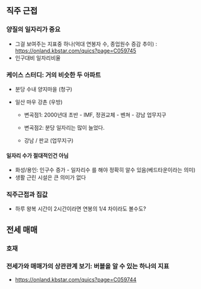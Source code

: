 ## 직주 근접
### 양질의 일자리가 중요
* 그걸 보여주는 지표중 하나(억대 연봉자 수, 종업원수 증감 추이) : https://onland.kbstar.com/quics?page=C059745
* 인구대비 일자리비율

### 케이스 스터디: 거의 비슷한 두 아파트 
* 분당 수내 양지마을 (청구)
* 일산 마우 강촌 (우방)

  * 변곡점1: 2000년대 초반 - IMF, 정권교체 - 벤쳐 - 강남 업무지구
  * 변곡점2: 분당 일자리는 많이 늘었다. 
  
  * 강남 / 판교 (업무지구)
   
#### 일자리 수가 절대적인건 아님
* 화성/용인: 인구수 증가 - 일자리수 를 해야 정확히 알수 있음(베드타운이라는 의미)
* 생활 근린 시설은 큰 의미가 없다

### 직주근접과 집값
* 하루 왕복 시간이 2시간이라면 연봉의 1/4 차이라도 볼수도?



## 전세 매매 
### 호재


### 전세가와 매매가의 상관관계 보기: 버블을 알 수 있는 하나의 지표
* https://onland.kbstar.com/quics?page=C059744
